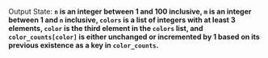 Output State: **`n` is an integer between 1 and 100 inclusive, `m` is an integer between 1 and `n` inclusive, `colors` is a list of integers with at least 3 elements, `color` is the third element in the `colors` list, and `color_counts[color]` is either unchanged or incremented by 1 based on its previous existence as a key in `color_counts`.**